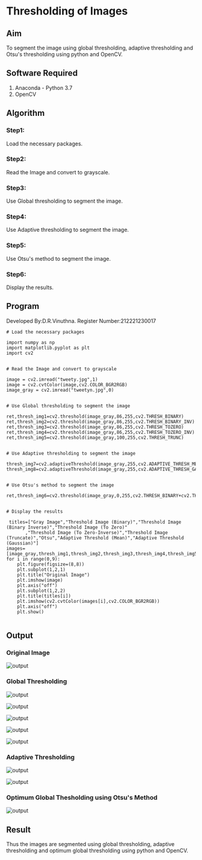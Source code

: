 # Thresholding of Images
## Aim
To segment the image using global thresholding, adaptive thresholding and Otsu's thresholding using python and OpenCV.

## Software Required
1. Anaconda - Python 3.7
2. OpenCV

## Algorithm

### Step1:
Load the necessary packages.

### Step2:
Read the Image and convert to grayscale.

### Step3:
Use Global thresholding to segment the image.

### Step4:
Use Adaptive thresholding to segment the image.

### Step5:
Use Otsu's method to segment the image.

### Step6:
Display the results.

## Program

Developed By:D.R.Vinuthna.
Register Number:212221230017


```
# Load the necessary packages

import numpy as np
import matplotlib.pyplot as plt
import cv2


# Read the Image and convert to grayscale

image = cv2.imread("tweety.jpg",1)
image = cv2.cvtColor(image,cv2.COLOR_BGR2RGB)
image_gray = cv2.imread("tweetyn.jpg",0)


# Use Global thresholding to segment the image

ret,thresh_img1=cv2.threshold(image_gray,86,255,cv2.THRESH_BINARY)
ret,thresh_img2=cv2.threshold(image_gray,86,255,cv2.THRESH_BINARY_INV)
ret,thresh_img3=cv2.threshold(image_gray,86,255,cv2.THRESH_TOZERO)
ret,thresh_img4=cv2.threshold(image_gray,86,255,cv2.THRESH_TOZERO_INV)
ret,thresh_img5=cv2.threshold(image_gray,100,255,cv2.THRESH_TRUNC)


# Use Adaptive thresholding to segment the image

thresh_img7=cv2.adaptiveThreshold(image_gray,255,cv2.ADAPTIVE_THRESH_MEAN_C,cv2.THRESH_BINARY,11,2)
thresh_img8=cv2.adaptiveThreshold(image_gray,255,cv2.ADAPTIVE_THRESH_GAUSSIAN_C,cv2.THRESH_BINARY,11,2)


# Use Otsu's method to segment the image

ret,thresh_img6=cv2.threshold(image_gray,0,255,cv2.THRESH_BINARY+cv2.THRESH_OTSU)


# Display the results

 titles=["Gray Image","Threshold Image (Binary)","Threshold Image (Binary Inverse)","Threshold Image (To Zero)"
       ,"Threshold Image (To Zero-Inverse)","Threshold Image (Truncate)","Otsu","Adaptive Threshold (Mean)","Adaptive Threshold (Gaussian)"]
images=[image_gray,thresh_img1,thresh_img2,thresh_img3,thresh_img4,thresh_img5,thresh_img6,thresh_img7,thresh_img8]
for i in range(0,9):
    plt.figure(figsize=(8,8))
    plt.subplot(1,2,1)
    plt.title("Original Image")
    plt.imshow(image)
    plt.axis("off")
    plt.subplot(1,2,2)
    plt.title(titles[i])
    plt.imshow(cv2.cvtColor(images[i],cv2.COLOR_BGR2RGB))
    plt.axis("off")
    plt.show()


```
## Output

### Original Image

![output](https://github.com/VINUTHNA-2004/Thresholding/blob/main/t1.png?taw=true)


### Global Thresholding

![output](https://github.com/VINUTHNA-2004/Thresholding/blob/main/t2.png?raw=true)

![output](https://github.com/VINUTHNA-2004/Thresholding/blob/main/t3.png?raw=true)

![output](https://github.com/VINUTHNA-2004/Thresholding/blob/main/t4.png?raw=true)

![output](https://github.com/VINUTHNA-2004/Thresholding/blob/main/t5.png?raw=true)

![output](https://github.com/VINUTHNA-2004/Thresholding/blob/main/t6.png?raw=true)



### Adaptive Thresholding

![output](https://github.com/VINUTHNA-2004/Thresholding/blob/main/t7.png?raw=true)

![output](https://github.com/VINUTHNA-2004/Thresholding/blob/main/t8.png?raw=true)

### Optimum Global Thesholding using Otsu's Method

![output](https://github.com/VINUTHNA-2004/Thresholding/blob/main/t9.png?raw=true)


## Result
Thus the images are segmented using global thresholding, adaptive thresholding and optimum global thresholding using python and OpenCV.

